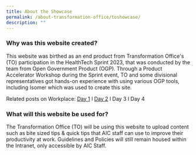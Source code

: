 ```yaml
---
title: About the Showcase
permalink: /about-transformation-office/toshowcase/
description: ""
---
```

### Why was this website created? 
This website was birthed as an end product from Transformation Office's (TO) participation in the HealthTech Sprint 2023, that was conducted by the team from Open Government Product (OGP). Through a Product Accelerator Workshop during the Sprint event, TO and some divisional representatives got hands-on experience with using various OGP tools, including Isomer which was used to create this site.

Related posts on Workplace: [Day 1](https://agencyforintegratedcarepteltd096.workplace.com/groups/175145659927169/permalink/1469743213800734/) l [Day 2](https://agencyforintegratedcarepteltd096.workplace.com/groups/175145659927169/permalink/1474429323332123/) l Day 3 l Day 4

### What will this website be used for? 
The Transformation Office (TO) will be using this website to upload content such as bite sized tips & quick tips that AIC staff can use to improve their productivity at work. 
Guidelines and Policies will still remain housed within the Intranet, only accessible by AIC Staff.
